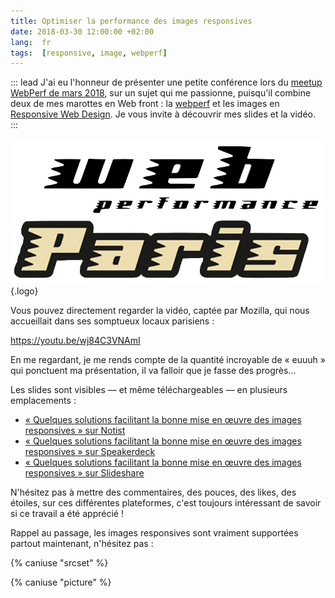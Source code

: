 ```yaml
---
title: Optimiser la performance des images responsives
date: 2018-03-30 12:00:00 +02:00
lang:  fr
tags:  [responsive, image, webperf]
---
```


::: lead
J'ai eu l'honneur de présenter une petite conférence lors du [meetup WebPerf de mars 2018](https://www.clever-age.com/fr/news/soiree-performances-web-paris-mars-2018/), sur un sujet qui me passionne, puisqu'il combine deux de mes marottes en Web front : la [webperf](/tags/webperf/) et les images en [Responsive Web Design](/tags/rwd/). Je vous invite à découvrir mes slides et la vidéo.
:::

![](/assets/logos/web-performance-paris.png){.logo}

Vous pouvez directement regarder la vidéo, captée par Mozilla, qui nous accueillait dans ses somptueux locaux parisiens :

https://youtu.be/wj84C3VNAmI

En me regardant, je me rends compte de la quantité incroyable de « euuuh » qui ponctuent ma présentation, il va falloir que je fasse des progrès…

Les slides sont visibles — et même téléchargeables — en plusieurs emplacements :

* [« Quelques solutions facilitant la bonne mise en œuvre des images responsives » sur Notist](https://talks.nicolas-hoizey.com/Vr3Sme/quelques-solutions-facilitant-la-bonne-mise-en-oeuvre-des-images-responsives)
* [« Quelques solutions facilitant la bonne mise en œuvre des images responsives » sur Speakerdeck](https://speakerdeck.com/nhoizey/quelques-solutions-facilitant-la-bonne-mise-en-oeuvre-des-images-responsives-paris-webperf-meetup)
* [« Quelques solutions facilitant la bonne mise en œuvre des images responsives » sur Slideshare](https://www.slideshare.net/nhoizey/solutions-pour-images-responsives-paris-webperf-meetup)

N'hésitez pas à mettre des commentaires, des pouces, des likes, des étoiles, sur ces différentes plateformes, c'est toujours intéressant de savoir si ce travail a été apprécié !

Rappel au passage, les images responsives sont vraiment supportées partout maintenant, n'hésitez pas :

{% caniuse "srcset" %}

{% caniuse "picture" %}
